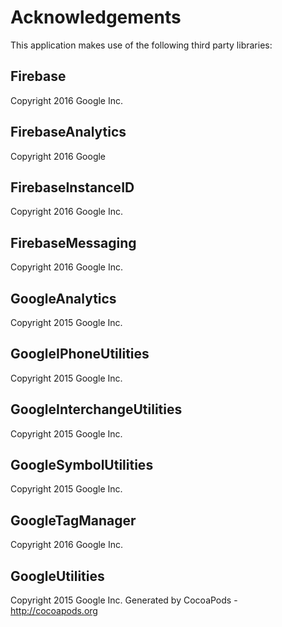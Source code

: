 # Acknowledgements
This application makes use of the following third party libraries:

## Firebase

Copyright 2016 Google Inc.

## FirebaseAnalytics

Copyright 2016 Google

## FirebaseInstanceID

Copyright 2016 Google Inc.

## FirebaseMessaging

Copyright 2016 Google Inc.

## GoogleAnalytics

Copyright 2015 Google Inc.

## GoogleIPhoneUtilities

Copyright 2015 Google Inc.

## GoogleInterchangeUtilities

Copyright 2015 Google Inc.

## GoogleSymbolUtilities

Copyright 2015 Google Inc.

## GoogleTagManager

Copyright 2016 Google Inc.

## GoogleUtilities

Copyright 2015 Google Inc.
Generated by CocoaPods - http://cocoapods.org
